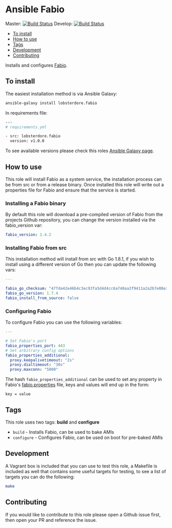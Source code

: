 # Ansible Fabio

Master: [![Build Status](https://travis-ci.org/lobsterdore/ansible-fabio.svg?branch=master)](https://travis-ci.org/lobsterdore/ansible-fabio)
Develop: [![Build Status](https://travis-ci.org/lobsterdore/ansible-fabio.svg?branch=develop)](https://travis-ci.org/lobsterdore/ansible-fabio)

* [To install](#to-install)
* [How to use](#how-to-use)
* [Tags](#tags)
* [Development](#development)
* [Contributing](#contributing)

Installs and configures [Fabio](https://github.com/eBay/fabio).




## To install

The easiest installation method is via Ansible Galaxy:

```BASH
ansible-galaxy install lobsterdore.fabio
```

In requirements file:

```BASH
---
# requirements.yml

- src: lobsterdore.fabio
  version: v1.0.0

```

To see available versions please check this roles [Ansible Galaxy page](https://galaxy.ansible.com/lobsterdore/fabio/).




## How to use

This role will install Fabio as a system service, the installation process can be from src
or from a release binary. Once installed this role will write out a properties file for Fabio
and ensure that the service is started.

### Installing a Fabio binary

By default this role will download a pre-compiled version of Fabio from the projects Github repository,
you can change the version installed via the fabio_version var:

```YAML
fabio_version: 1.4.2
```

### Installing Fabio from src

This installation method will install from src with Go 1.8.1, if you wish to
install using a different version of Go then you can update the following vars:

```YAML
---

fabio_go_checksum: "47fda42e46b4c3ec93fa5d4d4cc6a748aa3f9411a2a2b7e08e3a6d80d753ec8b"
fabio_go_version: 1.7.4
fabio_install_from_source: false

```


### Configuring Fabio

To configure Fabio you can use the following variables:

```YAML
---

# Set Fabio's port
fabio_properties_port: 443
# Set arbitrary config options
fabio_properties_additional:
  proxy.keepalivetimeout: "2s"
  proxy.dialtimeout: "30s"
  proxy.maxconn: "5000"

```

The hash ```fabio_properties_additional``` can be used to set any property in Fabio's
[fabio.properties](https://raw.githubusercontent.com/eBay/fabio/master/fabio.properties) file,
keys and values will end up in the form:

```
key = value
```




## Tags

This role uses two tags: **build** and **configure**

* `build` - Installs Fabio, can be used to bake AMIs
* `configure` - Configures Fabio, can be used on boot for pre-baked AMIs




## Development

A Vagrant box is included that you can use to test this role, a Makefile is included as well
that contains some useful targets for testing, to see a list of targets you can do the following:

```BASH
make
```




## Contributing

If you would like to contribute to this role please open a Github issue first, then open your PR and reference the issue.
